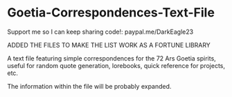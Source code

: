 # Goetia-Correspondences-Text-File

Support me so I can keep sharing code!: paypal.me/DarkEagle23

ADDED THE FILES TO MAKE THE LIST WORK AS A FORTUNE LIBRARY

A text file featuring simple correspondences for the 72 Ars Goetia spirits, useful for random quote generation, lorebooks,  quick reference for projects, etc.

The information within the file will be probably expanded.
